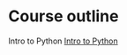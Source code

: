 # Course outline

Intro to Python [Intro to Python](https://colab.research.google.com/github/ParrotAI/ai4sg_materials/blob/master/module%201/intro%20to%20python.ipynb)
